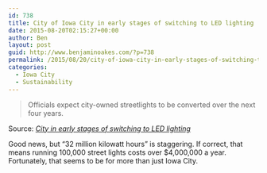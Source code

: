 ```yaml
---
id: 738
title: City of Iowa City in early stages of switching to LED lighting
date: 2015-08-20T02:15:27+00:00
author: Ben
layout: post
guid: http://www.benjaminoakes.com/?p=738
permalink: /2015/08/20/city-of-iowa-city-in-early-stages-of-switching-to-led-lighting/
categories:
  - Iowa City
  - Sustainability
---
```

> Officials expect city-owned streetlights to be converted over the next four years.

Source: _[City in early stages of switching to LED lighting](http://www.press-citizen.com/story/news/local/2015/08/19/city-early-stages-switching-led-lighting/32005979/)_

Good news, but &#8220;32 million kilowatt hours&#8221; is staggering. If correct, that means running 100,000 street lights costs over $4,000,000 a year. Fortunately, that seems to be for more than just Iowa City.

&nbsp;